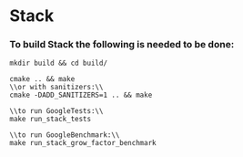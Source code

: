 # Stack
### To build Stack the following is needed to be done:

```
mkdir build && cd build/

cmake .. && make
\\or with sanitizers:\\
cmake -DADD_SANITIZERS=1 .. && make

\\to run GoogleTests:\\
make run_stack_tests

\\to run GoogleBenchmark:\\
make run_stack_grow_factor_benchmark
```
